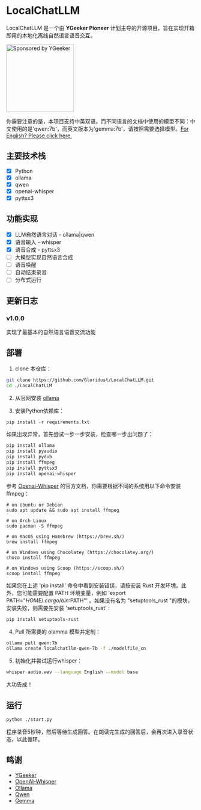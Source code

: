 # LocalChatLLM

LocalChatLLM 是一个由 **YGeeker Pioneer** 计划主导的开源项目，旨在实现开箱即用的本地化离线自然语言语音交互。

<a href="https://www.ygeeker.com">
  <img width="180" alt="Sponsored by YGeeker" src="https://www.ygeeker.com/badge/sponsor.png">
</a >

你需要注意的是，本项目支持中英双语。而不同语言的文档中使用的模型不同：中文使用的是'qwen:7b'，而英文版本为'gemma:7b'，请按照需要选择模型。[For English? Please click here.](./README_EN.md)

## 主要技术栈

- [x] Python  
- [x] ollama  
- [x] qwen
- [x] openai-whisper  
- [x] pyttsx3  

## 功能实现

- [x] LLM自然语言对话 - ollama|qwen  
- [x] 语音输入 - whisper  
- [x] 语音合成 - pyttsx3
- [ ] 大模型实现自然语言合成
- [ ] 语音唤醒
- [ ] 自动结束录音
- [ ] 分布式运行

## 更新日志

### v1.0.0

实现了最基本的自然语言语音交流功能

## 部署

1. clone 本仓库：

```bash
git clone https://github.com/Gloridust/LocalChatLLM.git
cd ./LocalChatLLM
```

2. 从官网安装 [ollama](https://ollama.com/download)

3. 安装Python依赖库：

```python
pip install -r requirements.txt
```

如果出现异常，首先尝试一步一步安装，检查哪一步出问题了：

```python
pip install ollama
pip install pyaudio
pip install pydub
pip install ffmpeg
pip install pyttsx3
pip install openai-whisper
```

参考 [Openai-Whisper](https://github.com/openai/whisper?tab=readme-ov-file#setup) 的官方文档，你需要根据不同的系统用以下命令安装ffmpeg：

```shell
# on Ubuntu or Debian
sudo apt update && sudo apt install ffmpeg

# on Arch Linux
sudo pacman -S ffmpeg

# on MacOS using Homebrew (https://brew.sh/)
brew install ffmpeg

# on Windows using Chocolatey (https://chocolatey.org/)
choco install ffmpeg

# on Windows using Scoop (https://scoop.sh/)
scoop install ffmpeg
```

如果您在上述 'pip install' 命令中看到安装错误，请按安装 Rust 开发环境。此外，您可能需要配置 PATH 环境变量，例如 'export PATH="$HOME/.cargo/bin:$PATH"' 。如果没有名为 "setuptools_rust "的模块，安装失败，则需要先安装 'setuptools_rust' :

```bash
pip install setuptools-rust
```

4. Pull 所需要的 olamma 模型并定制：

```bash
ollama pull qwen:7b
ollama create localchatllm-qwen-7b -f ./modelfile_cn
```

5. 初始化并尝试运行whisper：

```bash
whisper audio.wav --language English --model base
```

大功告成！

## 运行

```bash
python ./start.py
```

程序录音5秒钟，然后等待生成回答。在朗读完生成的回答后，会再次进入录音状态，以此循环。

## 鸣谢

- [YGeeker](https://github.com/ygeeker)
- [OpenAI-Whisper](https://github.com/openai/whisper)
- [Ollama](https://github.com/ollama/ollama-python)
- [Qwen](https://huggingface.co/Qwen)
- [Gemma](https://huggingface.co/Qwen)